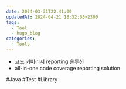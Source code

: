 ```yaml
---
date: 2024-03-31T22:41:00
updatedAt: 2024-04-21 18:32:05+2300
tags:
  - Tool
  - hugo_blog
categories:
  - Tools
---
```

- 코드 커버리지 reporting 솔루션
- all-in-one code coverage reporting solution

#Java 
#Test 
#Library 